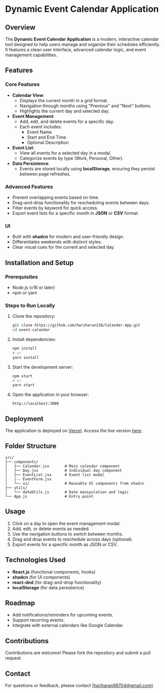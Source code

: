 
# Dynamic Event Calendar Application

## Overview

The **Dynamic Event Calendar Application** is a modern, interactive calendar tool designed to help users manage and organize their schedules efficiently. It features a clean user interface, advanced calendar logic, and event management capabilities.

## Features

### Core Features
- **Calendar View**:
  - Displays the current month in a grid format.
  - Navigation through months using "Previous" and "Next" buttons.
  - Highlights the current day and selected day.
- **Event Management**:
  - Add, edit, and delete events for a specific day.
  - Each event includes:
    - Event Name
    - Start and End Time
    - Optional Description
- **Event List**:
  - View all events for a selected day in a modal.
  - Categorize events by type (Work, Personal, Other).
- **Data Persistence**:
  - Events are stored locally using **localStorage**, ensuring they persist between page refreshes.

### Advanced Features
- Prevent overlapping events based on time.
- Drag-and-drop functionality for rescheduling events between days.
- Filter events by keyword for quick access.
- Export event lists for a specific month in **JSON** or **CSV** format.

### UI
- Built with **shadcn** for modern and user-friendly design.
- Differentiates weekends with distinct styles.
- Clear visual cues for the current and selected day.

## Installation and Setup

### Prerequisites
- Node.js (v16 or later)
- npm or yarn

### Steps to Run Locally
1. Clone the repository:
   ```bash
   git clone https://github.com/hariharan138/Calender-App.git
   cd event-calendar
   ```
2. Install dependencies:
   ```bash
   npm install
   # or
   yarn install
   ```
3. Start the development server:
   ```bash
   npm start
   # or
   yarn start
   ```
4. Open the application in your browser:
   ```
   http://localhost:3000
   ```

## Deployment

The application is deployed on [Vercel](https://calender-app-xi.vercel.app/). Access the live version [here](https://calender-app-xi.vercel.app/).

## Folder Structure

```
src/
├── components/
│   ├── Calendar.jsx       # Main calendar component
│   ├── Day.jsx            # Individual day component
│   ├── EventList.jsx      # Event list modal
|   |-- EventForm.jsx
│   └── ui/                # Reusable UI components from shadcn
├── utils/
│   └── dateUtils.js       # Date manipulation and logic
└── App.js                 # Entry point
```

## Usage

1. Click on a day to open the event management modal.
2. Add, edit, or delete events as needed.
3. Use the navigation buttons to switch between months.
4. Drag and drop events to reschedule across days (optional).
5. Export events for a specific month as JSON or CSV.

## Technologies Used

- **React.js** (functional components, hooks)
- **shadcn** (for UI components)
- **react-dnd** (for drag-and-drop functionality)
- **localStorage** (for data persistence)

## Roadmap

- Add notifications/reminders for upcoming events.
- Support recurring events.
- Integrate with external calendars like Google Calendar.


## Contributions

Contributions are welcome! Please fork the repository and submit a pull request.

## Contact

For questions or feedback, please contact [hariharan98704@gmail.com].

